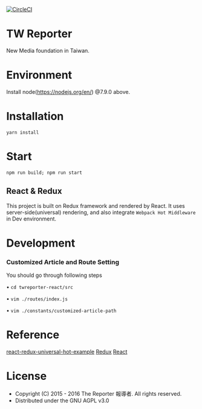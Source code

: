 [![CircleCI](https://circleci.com/gh/twreporter/twreporter-react/tree/index-page-revamp.svg?style=svg)](https://circleci.com/gh/twreporter/twreporter-react/tree/index-page-revamp)

# TW Reporter
New Media foundation in Taiwan.

# Environment
  Install node(https://nodejs.org/en/) @7.9.0 above.

# Installation
`yarn install`

# Start
`npm run build; npm run start`

## React & Redux
This project is built on Redux framework and rendered by React.
It uses server-side(universal) rendering, and also integrate ```Webpack Hot Middleware``` in Dev environment.

# Development
### Customized Article and Route Setting

You should go through following steps

• ```cd twreporter-react/src```

• ```vim ./routes/index.js```

• ```vim ./constants/customized-article-path```


# Reference
[react-redux-universal-hot-example](https://github.com/erikras/react-redux-universal-hot-example)
[Redux](https://github.com/reactjs/redux)
[React](https://github.com/facebook/react)

# License
* Copyright (C) 2015 - 2016 The Reporter 報導者. All rights reserved.
* Distributed under the GNU AGPL v3.0
